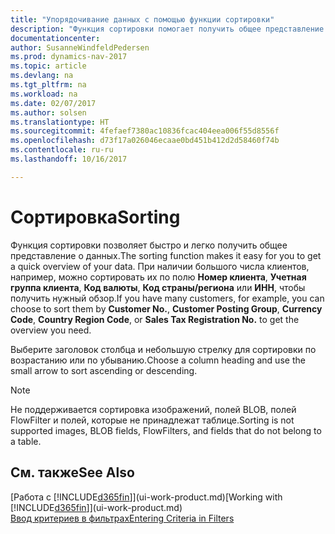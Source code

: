 ```yaml
---
title: "Упорядочивание данных с помощью функции сортировки"
description: "Функция сортировки помогает получить общее представление о данных. Например, вы можете отсортировать клиентов по коду валюты, чтобы получить выборку клиентов."
documentationcenter: 
author: SusanneWindfeldPedersen
ms.prod: dynamics-nav-2017
ms.topic: article
ms.devlang: na
ms.tgt_pltfrm: na
ms.workload: na
ms.date: 02/07/2017
ms.author: solsen
ms.translationtype: HT
ms.sourcegitcommit: 4fefaef7380ac10836fcac404eea006f55d8556f
ms.openlocfilehash: d73f17a026046ecaae0bd451b412d2d58460f74b
ms.contentlocale: ru-ru
ms.lasthandoff: 10/16/2017

---
```

# <a name="sorting"></a><span data-ttu-id="ed593-104">Сортировка</span><span class="sxs-lookup"><span data-stu-id="ed593-104">Sorting</span></span>
<span data-ttu-id="ed593-105">Функция сортировки позволяет быстро и легко получить общее представление о данных.</span><span class="sxs-lookup"><span data-stu-id="ed593-105">The sorting function makes it easy for you to get a quick overview of your data.</span></span> <span data-ttu-id="ed593-106">При наличии большого числа клиентов, например, можно сортировать их по полю **Номер клиента**, **Учетная группа клиента**, **Код валюты**, **Код страны/региона** или **ИНН**, чтобы получить нужный обзор.</span><span class="sxs-lookup"><span data-stu-id="ed593-106">If you have many customers, for example, you can choose to sort them by **Customer No.**, **Customer Posting Group**, **Currency Code**, **Country Region Code**, or **Sales Tax Registration No.** to get the overview you need.</span></span>

<span data-ttu-id="ed593-107">Выберите заголовок столбца и небольшую стрелку для сортировки по возрастанию или по убыванию.</span><span class="sxs-lookup"><span data-stu-id="ed593-107">Choose a column heading and use the small arrow to sort ascending or descending.</span></span>  

> [!NOTE]  
>   <span data-ttu-id="ed593-108">Не поддерживается сортировка изображений, полей BLOB, полей FlowFilter и полей, которые не принадлежат таблице.</span><span class="sxs-lookup"><span data-stu-id="ed593-108">Sorting is not supported images, BLOB fields, FlowFilters, and fields that do not belong to a table.</span></span>

## <a name="see-also"></a><span data-ttu-id="ed593-109">См. также</span><span class="sxs-lookup"><span data-stu-id="ed593-109">See Also</span></span>
<span data-ttu-id="ed593-110">[Работа с [!INCLUDE[d365fin](includes/d365fin_md.md)]](ui-work-product.md)</span><span class="sxs-lookup"><span data-stu-id="ed593-110">[Working with [!INCLUDE[d365fin](includes/d365fin_md.md)]](ui-work-product.md)</span></span>  
[<span data-ttu-id="ed593-111">Ввод критериев в фильтрах</span><span class="sxs-lookup"><span data-stu-id="ed593-111">Entering Criteria in Filters</span></span>](ui-enter-criteria-filters.md)

